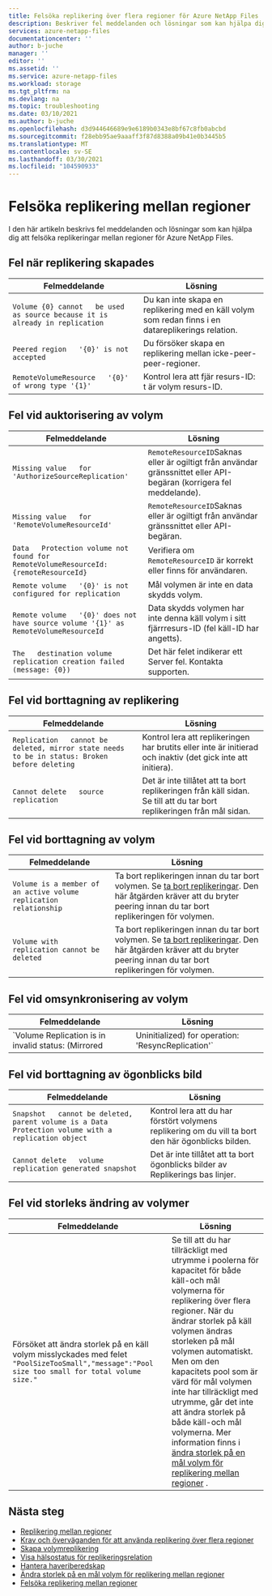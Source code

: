 ```yaml
---
title: Felsöka replikering över flera regioner för Azure NetApp Files | Microsoft Docs
description: Beskriver fel meddelanden och lösningar som kan hjälpa dig att felsöka replikeringar mellan regioner för Azure NetApp Files.
services: azure-netapp-files
documentationcenter: ''
author: b-juche
manager: ''
editor: ''
ms.assetid: ''
ms.service: azure-netapp-files
ms.workload: storage
ms.tgt_pltfrm: na
ms.devlang: na
ms.topic: troubleshooting
ms.date: 03/10/2021
ms.author: b-juche
ms.openlocfilehash: d3d944646689e9e6189b0343e8bf67c8fb0abcbd
ms.sourcegitcommit: f28ebb95ae9aaaff3f87d8388a09b41e0b3445b5
ms.translationtype: MT
ms.contentlocale: sv-SE
ms.lasthandoff: 03/30/2021
ms.locfileid: "104590933"
---
```

# <a name="troubleshoot-cross-region-replication"></a>Felsöka replikering mellan regioner

I den här artikeln beskrivs fel meddelanden och lösningar som kan hjälpa dig att felsöka replikeringar mellan regioner för Azure NetApp Files. 

## <a name="errors-creating-replication"></a>Fel när replikering skapades  

|     Felmeddelande    |     Lösning    |
|-|-|
|     `Volume {0} cannot   be used as source because it is already in replication`    |     Du kan inte skapa en replikering med en käll volym som redan finns i en datareplikerings relation.    |
|     `Peered region   '{0}' is not accepted`    |     Du försöker skapa en replikering mellan icke-peer-peer-regioner.    |
|     `RemoteVolumeResource   '{0}' of wrong type '{1}'`    |     Kontrol lera att fjär resurs-ID: t är volym resurs-ID.    |

## <a name="errors-authorizing-volume"></a>Fel vid auktorisering av volym  

|     Felmeddelande    |     Lösning    |
|-|-|
|     `Missing value   for 'AuthorizeSourceReplication'`    |     `RemoteResourceID`Saknas eller är ogiltigt från användar gränssnittet eller API-begäran (korrigera fel meddelande).    |
|     `Missing value   for 'RemoteVolumeResourceId'`    |     `RemoteResourceID`Saknas eller är ogiltigt från användar gränssnittet eller API-begäran.    |
|     `Data   Protection volume not found for RemoteVolumeResourceId: {remoteResourceId}`    |     Verifiera om   `RemoteResourceID` är korrekt eller finns för användaren.    |
|     `Remote volume   '{0}' is not configured for replication`    |     Mål volymen är inte en data skydds volym.    |
|     `Remote volume   '{0}' does not have source volume '{1}' as RemoteVolumeResourceId`    |     Data skydds volymen har inte denna käll volym i sitt fjärrresurs-ID (fel käll-ID har angetts).    |
|     `The   destination volume replication creation failed (message: {0})`    |     Det här felet indikerar ett Server fel. Kontakta supporten.    |

## <a name="errors-deleting-replication"></a>Fel vid borttagning av replikering

|     Felmeddelande    |     Lösning    |
|-|-|
|     `Replication   cannot be deleted, mirror state needs to be in status: Broken before deleting`    |     Kontrol lera att replikeringen har brutits eller inte är initierad och inaktiv (det gick inte att initiera).    |
|     `Cannot delete   source replication`    |     Det är inte tillåtet att ta bort replikeringen från käll sidan. Se till att du tar bort replikeringen från mål sidan.    |

## <a name="errors-deleting-volume"></a>Fel vid borttagning av volym

|     Felmeddelande    |     Lösning    |
|-|-|
| `Volume is a member of an active volume replication relationship`  |  Ta bort replikeringen innan du tar bort volymen. Se [ta bort replikeringar](cross-region-replication-delete.md). Den här åtgärden kräver att du bryter peering innan du tar bort replikeringen för volymen. |
| `Volume with replication cannot be deleted`  |  Ta bort replikeringen innan du tar bort volymen. Se [ta bort replikeringar](cross-region-replication-delete.md). Den här åtgärden kräver att du bryter peering innan du tar bort replikeringen för volymen. 

## <a name="errors-resyncing-volume"></a>Fel vid omsynkronisering av volym

|     Felmeddelande    |     Lösning    |
|-|-|
|     `Volume Replication is in invalid status: (Mirrored|Uninitialized) for operation: 'ResyncReplication'`     |     Verifiera att replikeringstrafiken har statusen "bruten".    |

## <a name="errors-deleting-snapshot"></a>Fel vid borttagning av ögonblicks bild 

|     Felmeddelande    |     Lösning    |
|-|-|
|     `Snapshot   cannot be deleted, parent volume is a Data Protection volume with a   replication object`    |     Kontrol lera att du har förstört volymens replikering om du vill ta bort den här ögonblicks bilden.    |
|     `Cannot delete   volume replication generated snapshot`    |     Det är inte tillåtet att ta bort ögonblicks bilder av Replikerings bas linjer.    |

## <a name="errors-resizing-volumes"></a>Fel vid storleks ändring av volymer

|     Felmeddelande    |     Lösning    |
|-|-|
|   Försöket att ändra storlek på en käll volym misslyckades med felet `"PoolSizeTooSmall","message":"Pool size too small for total volume size."`  |  Se till att du har tillräckligt med utrymme i poolerna för kapacitet för både käll-och mål volymerna för replikering över flera regioner. När du ändrar storlek på käll volymen ändras storleken på mål volymen automatiskt. Men om den kapacitets pool som är värd för mål volymen inte har tillräckligt med utrymme, går det inte att ändra storlek på både käll-och mål volymerna. Mer information finns i [ändra storlek på en mål volym för replikering mellan regioner](azure-netapp-files-resize-capacity-pools-or-volumes.md#resize-a-cross-region-replication-destination-volume) .   |

## <a name="next-steps"></a>Nästa steg  

* [Replikering mellan regioner](cross-region-replication-introduction.md)
* [Krav och överväganden för att använda replikering över flera regioner](cross-region-replication-requirements-considerations.md)
* [Skapa volymreplikering](cross-region-replication-create-peering.md)
* [Visa hälsostatus för replikeringsrelation](cross-region-replication-display-health-status.md)
* [Hantera haveriberedskap](cross-region-replication-manage-disaster-recovery.md)
* [Ändra storlek på en mål volym för replikering mellan regioner](azure-netapp-files-resize-capacity-pools-or-volumes.md#resize-a-cross-region-replication-destination-volume)
* [Felsöka replikering mellan regioner](troubleshoot-cross-region-replication.md)
